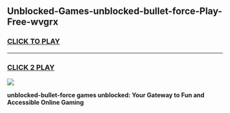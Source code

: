 
## Unblocked-Games-unblocked-bullet-force-Play-Free-wvgrx
<h3>
<a href="https://premium76.site?title=unblocked-bullet-force&ref=18A1">CLICK TO PLAY</a></h3>
<hr>

<h3>
<a href="https://premium76.site?title=unblocked-bullet-force&ref=18A1">CLICK 2 PLAY</a>
  
</h3>

<a href="https://premium76.site?title=unblocked-bullet-force&ref=18A1"><img src="https://clearcache.store/games.png"></a>


**unblocked-bullet-force games unblocked: Your Gateway to Fun and Accessible Online Gaming**
